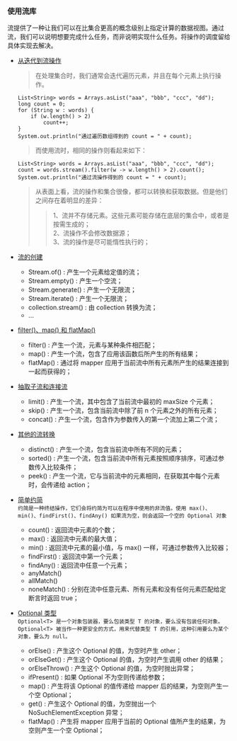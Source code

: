 ### 使用流库

流提供了一种让我们可以在比集合更高的概念级别上指定计算的数据视图。通过流，我们可以说明想要完成什么任务，而非说明实现什么任务。将操作的调度留给具体实现去解决。

* [从迭代到流操作](https://github.com/laofeijunfeng/demo/tree/master/src/main/java/com/linjunfeng/demo/stream/demo1)
    > 在处理集合时，我们通常会迭代遍历元素，并且在每个元素上执行操作。
    ```
    List<String> words = Arrays.asList("aaa", "bbb", "ccc", "dd");
    long count = 0;
    for (String w : words) {
        if (w.length() > 2)
            count++;
    }
    System.out.println("通过遍历数组得到的 count = " + count);
    ```
    > 而使用流时，相同的操作则看起来如下：
    ```
    List<String> words = Arrays.asList("aaa", "bbb", "ccc", "dd");
    count = words.stream().filter(w -> w.length() > 2).count();
    System.out.println("通过流操作得到的 count = " + count);
    ```
    > 从表面上看，流的操作和集合很像，都可以转换和获取数据。但是他们之间存在着明显的差异：
    >> 1、流并不存储元素。这些元素可能存储在底层的集合中，或者是按需生成的；<br/>
        2、流操作不会修改数据源；<br/>
        3、流的操作是尽可能惰性执行的；

* [流的创建](https://github.com/laofeijunfeng/demo/tree/master/src/main/java/com/linjunfeng/demo/stream/demo2)
    * Stream.of() : 产生一个元素给定值的流；
    * Stream.empty() : 产生一个空流；
    * Stream.generate() : 产生一个无限流；
    * Stream.iterate() : 产生一个无限流；
    * collection.stream() : 由 collection 转换为流；
    * ...
    
* [filter()、map() 和 flatMap()](https://github.com/laofeijunfeng/demo/tree/master/src/main/java/com/linjunfeng/demo/stream/demo3)
    * filter() : 产生一个流，元素与某种条件相匹配；
    * map() : 产生一个流，包含了应用该函数后所产生的所有结果；
    * flatMap() : 通过将 mapper 应用于当前流中所有元素所产生的结果连接到一起而获得的；

* [抽取子流和连接流](https://github.com/laofeijunfeng/demo/tree/master/src/main/java/com/linjunfeng/demo/stream/demo4)
    * limit() : 产生一个流，其中包含了当前流中最初的 maxSize 个元素；
    * skip() : 产生一个流，包含当前流中除了前 n 个元素之外的所有元素；
    * concat() : 产生一个流，包含作为参数传入的第一个流加上第二个流；

* [其他的流转换](https://github.com/laofeijunfeng/demo/tree/master/src/main/java/com/linjunfeng/demo/stream/demo5)
    * distinct() : 产生一个流，包含当前流中所有不同的元素；
    * sorted() : 产生一个流，包含当前流中所有元素按照顺序排序，可通过参数传入比较条件；
    * peek() : 产生一个流，它与当前流中的元素相同，在获取其中每个元素时，会传递给 action；
    
* [简单约简](https://github.com/laofeijunfeng/demo/tree/master/src/main/java/com/linjunfeng/demo/stream/demo6)<br/>
    `约简是一种终结操作，它们会将约简为可以在程序中使用的非流值。使用 max()、min()、findFirst()、findAny() 如果流为空，则会返回一个空的 Optional 对象`
    * count() : 返回流中元素的个数；
    * max() : 返回流中元素的最大值；
    * min() : 返回流中元素的最小值，与 max() 一样，可通过参数传入比较器；
    * findFirst() : 返回流中第一个元素；
    * findAny() : 返回流中任意一个元素；
    * anyMatch()
    * allMatch()
    * noneMatch() : 分别在流中任意元素、所有元素和没有任何元素匹配给定断言时返回 true；

* [Optional 类型]()<br/>
    `Optional<T> 是一个对象包装器，要么包装类型 T 的对象，要么没有包装任何对象。Optional<T> 被当作一种更安全的方式，用来代替类型 T 的引用，这种引用要么为某个对象，要么为 null。`
    * orElse() : 产生这个 Optional 的值，为空时产生 other；
    * orElseGet() : 产生这个 Optional 的值，为空时产生调用 other 的结果；
    * orElseThrow() : 产生这个 Optional 的值，为空时抛出异常；
    * ifPresent() : 如果 Optional 不为空则传递给参数；
    * map() : 产生将该 Optional 的值传递给 mapper 后的结果，为空则产生一个空 Optional；
    * get() : 产生这个 Optional 的值，为空抛出一个 NoSuchElementException 异常；
    * flatMap() : 产生将 mapper 应用于当前的 Optional 值所产生的结果，为空则产生一个空 Optional；
